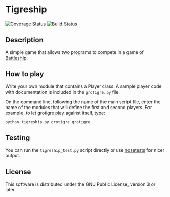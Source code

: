 Tigreship
=========

[![Coverage Status](https://img.shields.io/coveralls/deuxpi/tigreship.svg)](https://coveralls.io/r/deuxpi/tigreship?branch=master) [![Build Status](https://travis-ci.org/deuxpi/tigreship.svg?branch=master)](https://travis-ci.org/deuxpi/tigreship)

Description
-----------

A simple game that allows two programs to compete in a game of [Battleship][1].

How to play
-----------

Write your own module that contains a Player class. A sample player code with
documentation is included in the `grotigre.py` file.

On the command line, following the name of the main script file, enter the
name of the modules that will define the first and second players. For example,
to let grotigre play against itself, type:

    python tigreship.py grotigre grotigre

Testing
-------

You can run the `tigreship_test.py` script directly or use [nosetests][2] for
nicer output.

License
-------

This software is distributed under the GNU Public License, version 3 or later.


[1]: https://en.wikipedia.org/wiki/Battleship_(game)
[2]: https://nose.readthedocs.org/en/latest/
